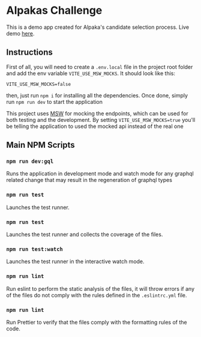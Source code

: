 # Alpakas Challenge

This is a demo app created for Alpaka's candidate selection process. Live demo [here](https://pokedex-challenge.pabloallendes.dev/).

## Instructions

First of all, you will need to create a `.env.local` file in the project root folder and add the env variable `VITE_USE_MSW_MOCKS`. It should look like this:

```
VITE_USE_MSW_MOCKS=false
```

then, just run `npm i` for installing all the dependencies. Once done, simply run `npm run dev` to start the application

This project uses [MSW](https://mswjs.io/) for mocking the endpoints, which can be used for both testing and the development. By setting `VITE_USE_MSW_MOCKS=true` you'll be telling the application to used the mocked api instead of the real one

## Main NPM Scripts

### `npm run dev:gql`

Runs the application in development mode and watch mode for any graphql related change that may result in the regeneration of graphql types

### `npm run test`

Launches the test runner.

### `npm run test`

Launches the test runner and collects the coverage of the files.

### `npm run test:watch`

Launches the test runner in the interactive watch mode.

### `npm run lint`

Run eslint to perform the static analysis of the files, it will throw errors if any of the files do not comply with the rules defined in the `.eslintrc.yml` file.

### `npm run lint`

Run Prettier to verify that the files comply with the formatting rules of the code.
